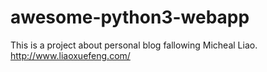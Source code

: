 # awesome-python3-webapp
This is a project about personal blog fallowing Micheal Liao.
http://www.liaoxuefeng.com/
